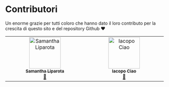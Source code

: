 # Contributori

Un enorme grazie per tutti coloro che hanno dato il loro contributo per la crescita di questo sito e del repository Github ❤️

<!-- ALL-CONTRIBUTORS-LIST:START - Do not remove or modify this section -->
<!-- prettier-ignore-start -->
<!-- markdownlint-disable -->
<table>
  <tbody>
    <tr>
      <td align="center" valign="top" width="14.28%"><a href="https://www.behance.net/sliparota"><img src="https://avatars.githubusercontent.com/u/113120713?v=4?s=100" width="100px;" alt="Samantha Liparota"/><br /><sub><b>Samantha Liparota</b></sub></a><br /><a href="#design-samlipa" title="Design">🎨</a></td>
      <td align="center" valign="top" width="14.28%"><a href="https://www.iacopociao.com"><img src="https://avatars.githubusercontent.com/u/6616184?v=4?s=100" width="100px;" alt="Iacopo Ciao"/><br /><sub><b>Iacopo Ciao</b></sub></a><br /><a href="#review-KernelPanic92" title="Reviewed Pull Requests">👀</a></td>
    </tr>
  </tbody>
</table>

<!-- markdownlint-restore -->
<!-- prettier-ignore-end -->

<!-- ALL-CONTRIBUTORS-LIST:END -->